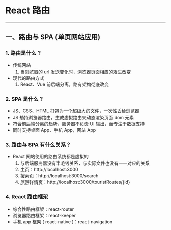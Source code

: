 # React 路由

------

## 一、路由与 SPA (单页网站应用)

### 1. 路由是什么？

+ 传统网站
  1.  当浏览器的 url 发送变化时，浏览器页面相应的发生改变
+ 现代的路由方式
  1. React、Vue 前后端分离，路有架构彻底改变

### 2. SPA 是什么？

+ JS、CSS、HTML 打包为一个超级大的文件，一次性丢给浏览器
+ JS 劫持浏览器路由，生成虚拟路由来动态渲染页面 dom 元素
+ 符合前后端分离的趋势，服务器不负责 UI 输出，而专注于数据支持
+ 同时支持桌面 App、手机 App，网站 App

### 3. 路由与 SPA 有什么关系？

+ React 网站使用的路由系统都是虚拟的
  1. 与后端服务器没有半毛钱关系，与实际文件也没有一一对应的关系
  2. 主页：http://localhost:3000
  3. 搜索页：http://localhost:3000/search
  4. 旅游详情页：http://localhost:3000/touristRoutes/{id}

### 4. React 路由框架

+ 综合性路由框架：react-router
+ 浏览器路由框架：react-keeper
+ 手机 app 框架 ( react-native )：react-navigation

